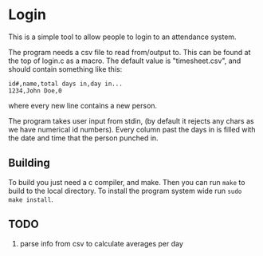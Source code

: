 # Login
This is a simple tool to allow people to login to an attendance system.

The program needs a csv file to read from/output to. This can be found at the
top of login.c as a macro. The default value is "timesheet.csv", and should
contain something like this:
```csv
id#,name,total days in,day in...
1234,John Doe,0
```
where every new line contains a new person.

The program takes user input from stdin, (by default it rejects any chars as we
have numerical id numbers). Every column past the days in is filled with the
date and time that the person punched in.
## Building
To build you just need a c compiler, and make. Then you can run `make` to
build to the local directory. To install the program system wide run
`sudo make install`.
## TODO
1. parse info from csv to calculate averages per day
